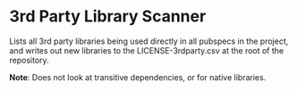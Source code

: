 # 3rd Party Library Scanner

Lists all 3rd party libraries being used directly in all pubspecs in the
project, and writes out new libraries to the LICENSE-3rdparty.csv at the root of
the repository.

__Note__: Does not look at transitive dependencies, or for native libraries.
